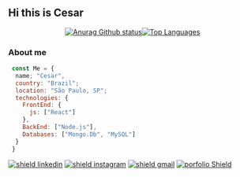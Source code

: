 ## Hi this is Cesar


<div style="width: 100%; display: flex; justify-content: center;">
  <a href="https://github.com/CesarFSJunior"><img src="https://github-readme-stats.vercel.app/api?username=CesarFSJunior&show_icons=true&theme=tokyonight&count_private=true&locale=Pt-Br&hide_rank=true&hide_title=true" alt="Anurag Github status"></a>
  <a href="https://github.com/CesarFSJunior"><img src="https://github-readme-stats.vercel.app/api/top-langs/?username=CesarFSJunior&layout=compact&theme=tokyonight" alt="Top Languages"></a>
</div>

### About me

<!-- 
🎓  Hi this is Cesar

😀  I am a second period computer science student -->

``` js
 const Me = {
  name; "Cesar",
  country: "Brazil";
  location: "São Paulo, SP"; 
  technologies: {
    FrontEnd: {
      js: ["React"]
    },
    BackEnd: ["Node.js"],
    Databases: ["Mongo.Db", "MySQL"]
  }
 }

```


<a href="https://www.linkedin.com/in/cesar-francisco/" target="_blank"><img src="https://img.shields.io/badge/LinkedIn-0077B5?style=for-the-badge&logo=linkedin&logoColor=white" alt="shield linkedin"></img></a>
<a href="https://www.instagram.com/cesar.fsj/?hl=pt-br" target="_blank"><img src="https://img.shields.io/badge/Instagram-E4405F?style=for-the-badge&logo=instagram&logoColor=white" alt="shield instagram"></img></a>
<a href="mailto:cesarfsjunior@hotmail.com" target="_blank"><img src="https://img.shields.io/badge/Gmail-D14836?style=for-the-badge&logo=gmail&logoColor=white" alt="shield gmail"></img></a>
<a href="https://cesarfsjunior.github.io/Portfolio/" target="_blank"><img src="https://img.shields.io/badge/website-000000?style=for-the-badge&logo=About.me&logoColor=white" alt="porfolio Shield"></img></a>
